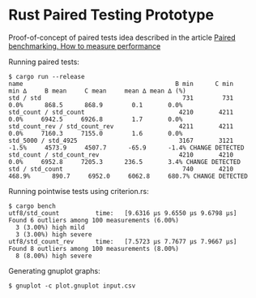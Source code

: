 # Rust Paired Testing Prototype

Proof-of-concept of paired tests idea described in the article [Paired benchmarking. How to measure performance](https://www.bazhenov.me/posts/paired-benchmarking/)

Running paired tests:

```console
$ cargo run --release
name                                          B min      C min      min ∆     B mean     C mean     mean ∆ mean ∆ (%)
std / std                                       731        731       0.0%      868.5      868.9        0.1       0.0%
std_count / std_count                          4210       4211       0.0%     6942.5     6926.8        1.7       0.0%
std_count_rev / std_count_rev                  4211       4211       0.0%     7160.3     7155.0        1.6       0.0%
std_5000 / std_4925                            3167       3121      -1.5%     4573.9     4507.7      -65.9      -1.4% CHANGE DETECTED
std_count / std_count_rev                      4210       4210       0.0%     6952.8     7205.3      236.5       3.4% CHANGE DETECTED
std / std_count                                 740       4210     468.9%      890.7     6952.0     6062.8     680.7% CHANGE DETECTED
```

Running pointwise tests using criterion.rs:

```console
$ cargo bench
utf8/std_count          time:   [9.6316 µs 9.6550 µs 9.6798 µs]
Found 6 outliers among 100 measurements (6.00%)
  3 (3.00%) high mild
  3 (3.00%) high severe
utf8/std_count_rev      time:   [7.5723 µs 7.7677 µs 7.9667 µs]
Found 8 outliers among 100 measurements (8.00%)
  8 (8.00%) high severe
```

Generating gnuplot graphs:

```console
$ gnuplot -c plot.gnuplot input.csv
```
